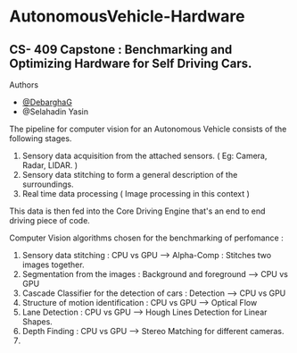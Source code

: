 # AutonomousVehicle-Hardware
## CS- 409 Capstone : Benchmarking and Optimizing Hardware for Self Driving Cars.

Authors
* [@DebarghaG](www.debarghaganguly.com)
* @Selahadin Yasin

The pipeline for computer vision for an Autonomous Vehicle consists of the following stages.
1. Sensory data acquisition from the attached sensors. ( Eg: Camera, Radar, LIDAR. )
2. Sensory data stitching to form a general description of the surroundings.
3. Real time data processing ( Image processing in this context )

This data is then fed into the Core Driving Engine that's an end to end driving piece of code.

Computer Vision algorithms chosen for the benchmarking of perfomance :
1. Sensory data stitching : CPU vs GPU -->  Alpha-Comp : Stitches two images together.
2. Segmentation from the images : Background and foreground --> CPU vs GPU
3. Cascade Classifier for the detection of cars : Detection --> CPU vs GPU
4. Structure of motion identification : CPU vs GPU --> Optical Flow
5. Lane Detection : CPU vs GPU --> Hough Lines Detection for Linear Shapes.
6. Depth Finding : CPU vs GPU --> Stereo Matching for different cameras.
7. 
